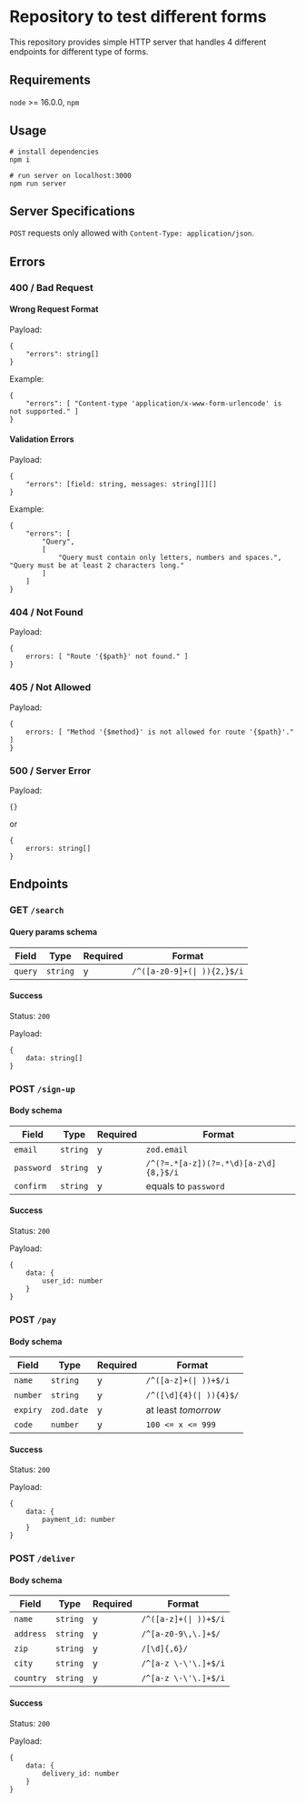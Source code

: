 # Repository to test different forms
This repository provides simple HTTP server that handles 4 different endpoints for different type of forms.

## Requirements
`node` >= 16.0.0, `npm`

## Usage
```
# install dependencies
npm i

# run server on localhost:3000
npm run server
```

## Server Specifications
`POST` requests only allowed with `Content-Type: application/json`.

## Errors
### 400 / Bad Request
#### Wrong Request Format
Payload:
```
{
    "errors": string[]
}
```
Example:
```
{
    "errors": [ "Content-type 'application/x-www-form-urlencode' is not supported." ]
}
```

#### Validation Errors
Payload:
```
{
    "errors": [field: string, messages: string[]][]
}
```
Example:
```
{
    "errors": [ 
        "Query", 
        [ 
            "Query must contain only letters, numbers and spaces.", "Query must be at least 2 characters long." 
        ]
    ]
}
```

### 404 / Not Found
Payload:
```
{
    errors: [ "Route '{$path}' not found." ]
}
```

### 405 / Not Allowed
Payload:
```
{
    errors: [ "Method '{$method}' is not allowed for route '{$path}'." ]
}
```

### 500 / Server Error
Payload:
```
{}
```
or
```
{
    errors: string[]
}
```

## Endpoints
### GET `/search`
#### Query params schema
| Field | Type | Required | Format |
| ----- | ---- | -------- | ------ |
| `query` | `string` | y | `/^([a-z0-9]+(\| )){2,}$/i` |

#### Success
Status: `200`

Payload:
```
{
    data: string[]
}
```

### POST `/sign-up`
#### Body schema
| Field | Type | Required | Format |
| ----- | ---- | -------- | ------ |
| `email` | `string` | y | `zod.email` |
| `password` | `string` | y | `/^(?=.*[a-z])(?=.*\d)[a-z\d]{8,}$/i` |
| `confirm` | `string` | y | equals to `password` |

#### Success
Status: `200`

Payload:
```
{
    data: {
        user_id: number
    }
}
```

### POST `/pay`
#### Body schema
| Field | Type | Required | Format |
| ----- | ---- | -------- | ------ |
| `name` | `string` | y | `/^([a-z]+(\| ))+$/i` |
| `number` | `string` | y | `/^([\d]{4}(\| )){4}$/` |
| `expiry` | `zod.date` | y | at least *tomorrow* |
| `code` | `number` | y | `100 <= x <= 999` |

#### Success
Status: `200`

Payload:
```
{
    data: {
        payment_id: number
    }
}
```

### POST `/deliver`
#### Body schema
| Field | Type | Required | Format |
| ----- | ---- | -------- | ------ |
| `name` | `string` | y | `/^([a-z]+(\| ))+$/i` |
| `address` | `string` | y | `/^[a-z0-9\,\.]+$/` |
| `zip` | `string` | y | `/[\d]{,6}/` |
| `city` | `string` | y | `/^[a-z \-\'\.]+$/i` |
| `country` | `string` | y | `/^[a-z \-\'\.]+$/i` |

#### Success
Status: `200`

Payload:
```
{
    data: {
        delivery_id: number
    }
}
```